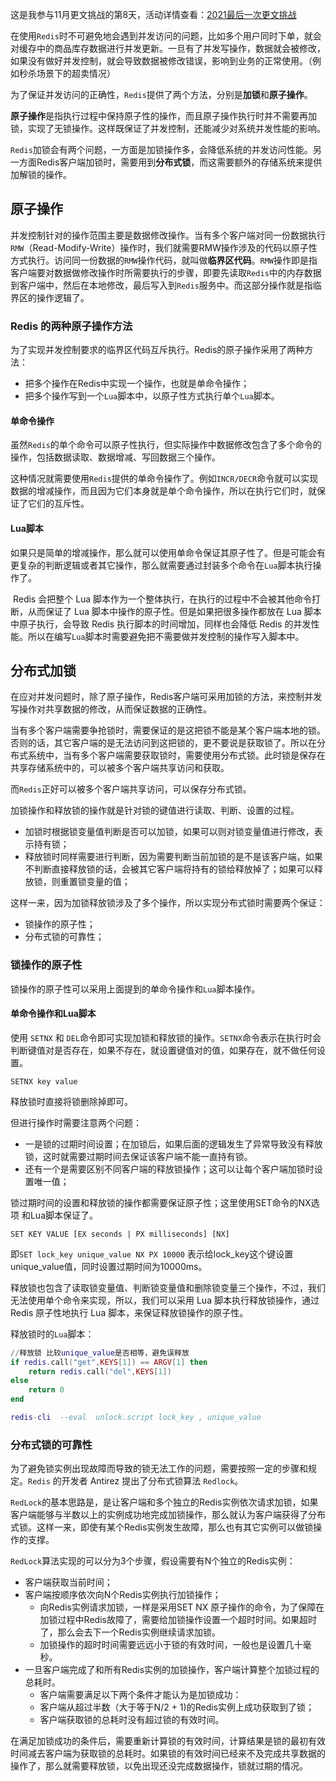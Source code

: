 这是我参与11月更文挑战的第8天，活动详情查看：[2021最后一次更文挑战](https://juejin.cn/post/7023643374569816095 "https://juejin.cn/post/7023643374569816095")


​	在使用`Redis`时不可避免地会遇到并发访问的问题，比如多个用户同时下单，就会对缓存中的商品库存数据进行并发更新。一旦有了并发写操作，数据就会被修改，如果没有做好并发控制，就会导致数据被修改错误，影响到业务的正常使用。（例如秒杀场景下的超卖情况）

​	为了保证并发访问的正确性，`Redis`提供了两个方法，分别是**加锁**和**原子操作**。

​	**原子操作**是指执行过程中保持原子性的操作，而且原子操作执行时并不需要再加锁，实现了无锁操作。这样既保证了并发控制，还能减少对系统并发性能的影响。

​	`Redis`加锁会有两个问题，一方面是加锁操作多，会降低系统的并发访问性能。另一方面Redis客户端加锁时，需要用到**分布式锁**，而这需要额外的存储系统来提供加解锁的操作。



## 原子操作

​	并发控制针对的操作范围主要是数据修改操作。当有多个客户端对同一份数据执行`RMW`（Read-Modify-Write）操作时，我们就需要RMW操作涉及的代码以原子性方式执行。访问同一份数据的`RMW`操作代码，就叫做**临界区代码**。`RMW`操作即是指客户端要对数据做修改操作时所需要执行的步骤，即要先读取`Redis`中的内存数据到客户端中，然后在本地修改，最后写入到`Redis`服务中。而这部分操作就是指临界区的操作逻辑了。



### Redis 的两种原子操作方法

​	为了实现并发控制要求的临界区代码互斥执行。Redis的原子操作采用了两种方法：

* 把多个操作在Redis中实现一个操作，也就是单命令操作；
* 把多个操作写到一个`Lua`脚本中，以原子性方式执行单个`Lua`脚本。

#### 单命令操作

​	虽然`Redis`的单个命令可以原子性执行，但实际操作中数据修改包含了多个命令的操作，包括数据读取、数据增减、写回数据三个操作。

​	这种情况就需要使用`Redis`提供的单命令操作了。例如`INCR/DECR`命令就可以实现数据的增减操作，而且因为它们本身就是单个命令操作，所以在执行它们时，就保证了它们的互斥性。

#### Lua脚本

​	如果只是简单的增减操作，那么就可以使用单命令保证其原子性了。但是可能会有更复杂的判断逻辑或者其它操作，那么就需要通过封装多个命令在`Lua`脚本执行操作了。

​	Redis 会把整个 Lua 脚本作为一个整体执行，在执行的过程中不会被其他命令打断，从而保证了 Lua 脚本中操作的原子性。但是如果把很多操作都放在 Lua 脚本中原子执行，会导致 Redis 执行脚本的时间增加，同样也会降低 Redis 的并发性能。所以在编写`Lua`脚本时需要避免把不需要做并发控制的操作写入脚本中。



## 分布式加锁

​	在应对并发问题时，除了原子操作，Redis客户端可采用加锁的方法，来控制并发写操作对共享数据的修改，从而保证数据的正确性。

​	当有多个客户端需要争抢锁时，需要保证的是这把锁不能是某个客户端本地的锁。否则的话，其它客户端的是无法访问到这把锁的，更不要说是获取锁了。所以在分布式系统中，当有多个客户端需要获取锁时，需要使用分布式锁。此时锁是保存在共享存储系统中的，可以被多个客户端共享访问和获取。

​	而`Redis`正好可以被多个客户端共享访问，可以保存分布式锁。



加锁操作和释放锁的操作就是针对锁的键值进行读取、判断、设置的过程。

* 加锁时根据锁变量值判断是否可以加锁，如果可以则对锁变量值进行修改，表示持有锁；
* 释放锁时同样需要进行判断，因为需要判断当前加锁的是不是该客户端，如果不判断直接释放锁的话，会被其它客户端将持有的锁给释放掉了；如果可以释放锁，则重置锁变量的值；



这样一来，因为加锁释放锁涉及了多个操作，所以实现分布式锁时需要两个保证：

* 锁操作的原子性；
* 分布式锁的可靠性；



### 锁操作的原子性

锁操作的原子性可以采用上面提到的单命令操作和`Lua`脚本操作。



#### 单命令操作和Lua脚本

使用 `SETNX` 和 `DEL`命令即可实现加锁和释放锁的操作。`SETNX`命令表示在执行时会判断键值对是否存在，如果不存在，就设置键值对的值，如果存在，就不做任何设置。

`SETNX key value`

释放锁时直接将锁删除掉即可。

但进行操作时需要注意两个问题：

* 一是锁的过期时间设置；在加锁后，如果后面的逻辑发生了异常导致没有释放锁，这时就需要过期时间去保证该客户端不能一直持有锁。
* 还有一个是需要区别不同客户端的释放锁操作；这可以让每个客户端加锁时设置唯一值；

锁过期时间的设置和释放锁的操作都需要保证原子性；这里使用SET命令的NX选项 和Lua脚本保证了。

`SET KEY VALUE [EX seconds | PX milliseconds] [NX]`

即`SET lock_key unique_value NX PX 10000` 表示给lock_key这个键设置unique_value值，同时设置过期时间为10000ms。


释放锁也包含了读取锁变量值、判断锁变量值和删除锁变量三个操作，不过，我们无法使用单个命令来实现，所以，我们可以采用 Lua 脚本执行释放锁操作，通过 Redis 原子性地执行 Lua 脚本，来保证释放锁操作的原子性。

 释放锁时的`Lua`脚本：

```lua
//释放锁 比较unique_value是否相等，避免误释放
if redis.call("get",KEYS[1]) == ARGV[1] then
    return redis.call("del",KEYS[1])
else
    return 0
end
```

```lua
redis-cli  --eval  unlock.script lock_key , unique_value 
```



### 分布式锁的可靠性

为了避免锁实例出现故障而导致的锁无法工作的问题，需要按照一定的步骤和规定。`Redis` 的开发者 Antirez 提出了分布式锁算法 `Redlock`。

`RedLock`的基本思路是，是让客户端和多个独立的Redis实例依次请求加锁，如果客户端能够与半数以上的实例成功地完成加锁操作，那么就认为客户端获得了分布式锁。这样一来，即使有某个Redis实例发生故障，那么也有其它实例可以做锁操作的支撑。

`RedLock`算法实现的可以分为3个步骤，假设需要有N个独立的Redis实例：
* 客户端获取当前时间；
* 客户端按顺序依次向N个Redis实例执行加锁操作；
    *   向Redis实例请求加锁，一样是采用SET NX 原子操作的命令，为了保障在加锁过程中Redis故障了，需要给加锁操作设置一个超时时间。如果超时了，那么会去下一个Redis实例继续请求加锁。
    *   加锁操作的超时时间需要远远小于锁的有效时间，一般也是设置几十毫秒。
* 一旦客户端完成了和所有Redis实例的加锁操作，客户端计算整个加锁过程的总耗时。
    * 客户端需要满足以下两个条件才能认为是加锁成功：
    * 客户端从超过半数（大于等于N/2 + 1)的Redis实例上成功获取到了锁；
    * 客户端获取锁的总耗时没有超过锁的有效时间。

在满足加锁成功的条件后，需要重新计算锁的有效时间，计算结果是锁的最初有效时间减去客户端为获取锁的总耗时。如果锁的有效时间已经来不及完成共享数据的操作了，那么就需要释放锁，以免出现还没完成数据操作，锁就过期的情况。

